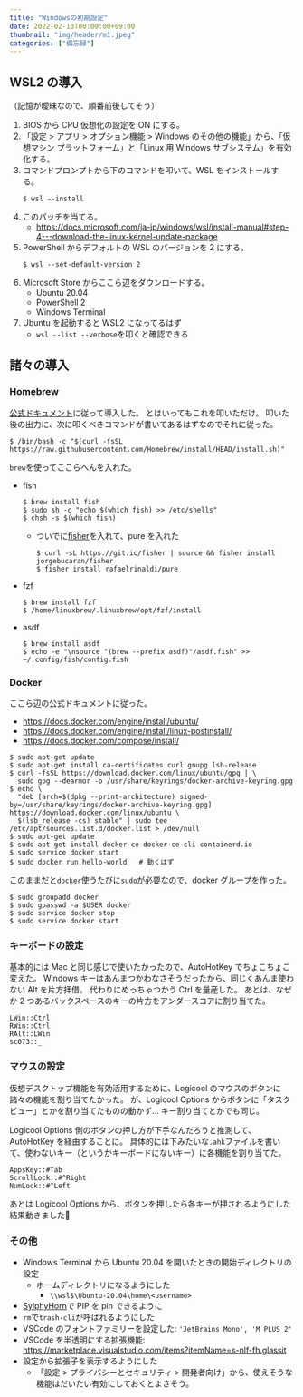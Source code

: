 ```yaml
---
title: "Windowsの初期設定"
date: 2022-02-13T00:00:00+09:00
thumbnail: "img/header/m1.jpeg"
categories: ["備忘録"]
---
```


## WSL2 の導入

（記憶が曖昧なので、順番前後してそう）

1. BIOS から CPU 仮想化の設定を ON にする。
1. 「設定 > アプリ > オプション機能 > Windows のその他の機能」から、「仮想マシン プラットフォーム」と「Linux 用 Windows サブシステム」を有効化する。
1. コマンドプロンプトから下のコマンドを叩いて、WSL をインストールする。
   ```console
   $ wsl --install
   ```
1. このパッチを当てる。
   - <https://docs.microsoft.com/ja-jp/windows/wsl/install-manual#step-4---download-the-linux-kernel-update-package>
1. PowerShell からデフォルトの WSL のバージョンを 2 にする。
   ```console
   $ wsl --set-default-version 2
   ```
1. Microsoft Store からここら辺をダウンロードする。
   - Ubuntu 20.04
   - PowerShell 2
   - Windows Terminal
1. Ubuntu を起動すると WSL2 になってるはず
   - `wsl --list --verbose`を叩くと確認できる

## 諸々の導入

### Homebrew

[公式ドキュメント](https://brew.sh/index_ja)に従って導入した。
とはいってもこれを叩いただけ。
叩いた後の出力に、次に叩くべきコマンドが書いてあるはずなのでそれに従った。

```console
$ /bin/bash -c "$(curl -fsSL https://raw.githubusercontent.com/Homebrew/install/HEAD/install.sh)"
```

`brew`を使ってここらへんを入れた。

- fish

  ```console
  $ brew install fish
  $ sudo sh -c "echo $(which fish) >> /etc/shells"
  $ chsh -s $(which fish)
  ```

  - ついでに[fisher](https://github.com/jorgebucaran/fisher)を入れて、pure を入れた

    ```console
    $ curl -sL https://git.io/fisher | source && fisher install jorgebucaran/fisher
    $ fisher install rafaelrinaldi/pure
    ```

- fzf
  ```console
  $ brew install fzf
  $ /home/linuxbrew/.linuxbrew/opt/fzf/install
  ```
- asdf
  ```console
  $ brew install asdf
  $ echo -e "\nsource "(brew --prefix asdf)"/asdf.fish" >> ~/.config/fish/config.fish
  ```

### Docker

ここら辺の公式ドキュメントに従った。

- <https://docs.docker.com/engine/install/ubuntu/>
- <https://docs.docker.com/engine/install/linux-postinstall/>
- <https://docs.docker.com/compose/install/>

```console
$ sudo apt-get update
$ sudo apt-get install ca-certificates curl gnupg lsb-release
$ curl -fsSL https://download.docker.com/linux/ubuntu/gpg | \
  sudo gpg --dearmor -o /usr/share/keyrings/docker-archive-keyring.gpg
$ echo \
  "deb [arch=$(dpkg --print-architecture) signed-by=/usr/share/keyrings/docker-archive-keyring.gpg] https://download.docker.com/linux/ubuntu \
  $(lsb_release -cs) stable" | sudo tee /etc/apt/sources.list.d/docker.list > /dev/null
$ sudo apt-get update
$ sudo apt-get install docker-ce docker-ce-cli containerd.io
$ sudo service docker start
$ sudo docker run hello-world   # 動くはず
```

このままだと`docker`使うたびに`sudo`が必要なので、docker グループを作った。

```console
$ sudo groupadd docker
$ sudo gpasswd -a $USER docker
$ sudo service docker stop
$ sudo service docker start
```

### キーボードの設定

基本的には Mac と同じ感じで使いたかったので、AutoHotKey でちょこちょこ変えた。
Windows キーはあんまつかわなさそうだったから、同じくあんま使わない Alt を片方拝借。
代わりにめっちゃつかう Ctrl を量産した。
あとは、なぜか 2 つあるバックスペースのキーの片方をアンダースコアに割り当てた。

```ahk
LWin::Ctrl
RWin::Ctrl
RAlt::LWin
sc073::_
```

### マウスの設定

仮想デスクトップ機能を有効活用するために、Logicool のマウスのボタンに諸々の機能を割り当てたかった。
が、Logicool Options からボタンに「タスクビュー」とかを割り当てたものの動かず...
キー割り当てとかでも同じ。

Logicool Options 側のボタンの押し方が下手なんだろうと推測して、AutoHotKey を経由することに。
具体的には下みたいな`.ahk`ファイルを書いて、使わないキー（というかキーボードにないキー）に各機能を割り当てた。

```ahk
AppsKey::#Tab
ScrollLock::#^Right
NumLock::#^Left
```

あとは Logicool Options から、ボタンを押したら各キーが押されるようにした結果動きました:tada:

### その他

- Windows Terminal から Ubuntu 20.04 を開いたときの開始ディレクトリの設定
  - ホームディレクトリになるようにした
    - `\\wsl$\Ubuntu-20.04\home\<username>`
- [SylphyHorn](https://www.microsoft.com/ja-jp/p/sylphyhorn/9nblggh58t01?activetab=pivot:overviewtab)で PIP を pin できるように
- `rm`で`trash-cli`が呼ばれるようにした
- VSCode のフォントファミリーを設定した: `'JetBrains Mono', 'M PLUS 2'`
- VSCode を半透明にする拡張機能: <https://marketplace.visualstudio.com/items?itemName=s-nlf-fh.glassit>
- 設定から拡張子を表示するようにした
  - 「設定 > プライバシーとセキュリティ > 開発者向け」から、使えそうな機能はだいたい有効にしておくとよさそう。
